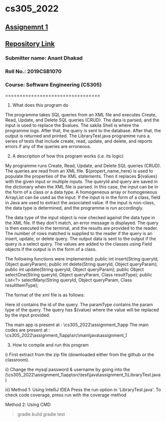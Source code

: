 # cs305_2022

## [Assignemnt 1](https://docs.google.com/document/d/1a1Foh7ni-N6KXhkDdST14_hk7sH-3rJJoXfhtxRKcC8/edit)

## [Repository Link](https://github.com/dhakad-anant/cs305_2022)

### Submitter name: Anant Dhakad

### Roll No.: 2019CSB1070

### Course: Software Engineering (CS305)

=================================


1. What does this program do

The programme takes SQL queries from an XML file and executes Create, Read, Update, and Delete SQL queries (CRUD). The data is parsed, and the input is used to replace the $values. The sakila Shell is where the programme logs. After that, the query is sent to the database. After that, the output is returned and printed. The LibraryTest.java programme runs a series of tests that include create, read, update, and delete, and reports errors if any of the queries are erroneous.


2. A description of how this program works (i.e. its logic)

My programme runs Create, Read, Update, and Delete SQL queries (CRUD).
The queries are read from an XML file. ${propert_name_here} is used to populate the properties of the XML statements. Then it replaces ${values} with the given input or multiple inputs. The queryId and query are saved in the dictionary when the XML file is parsed. In this case, the input can be in the form of a class or a data type. A homogeneous array or homogeneous ArrayList can be used as the input. If the input is in the form of a class, field in Java are used to extract the associated value. If the input is non-class, the data type is determined, and the programme is run accordingly.

The data type of the input object is now checked against the data type in the XML file. If they don't match, an error message is displayed.
The query is then executed in the terminal, and the results are provided to the reader. The number of rows matched is supplied to the reader if the query is an insert, update, or delete query. The output data is sent to the output if the query is a select query. The values are added to the classes using Field objects if the output is in the form of a class.

The following functions were implemented:
public int insert(String queryId, Object queryParam);
public int delete(String queryId, Object queryParam);
public int update(String queryId, Object queryParam);
public Object selectOne(String queryId, Object queryParam, Class resultType);
public List<?> selectMany(String queryId, Object queryParam, Class resultItemType);

The format of the xml file is as follows:
<sql id="array_string" paramType="org.foo.Bar">
   <![CDATA[
   INSERT INTO film_actor (actor_id, film_id, last_update) VALUES (${value});
   ]]>
</sql>
Here id contains the id of the query. 
The paramType contains the param type of the query. 
The query has ${value} where the value will be replaced by the input provided.

The main app is present at : \cs305_2022\assignment_1\app
The main codes are present at : \cs305_2022\assignment_1\app\src\main\java\assignment_1


3. How to compile and run this program

i) First extract from the zip file (downloaded either from the github or the classroom).

ii) Change the mysql password & username by going into the (\cs305_2022\assignment_1\app\src\test\java\assignment_1\LibraryTest.java)

iii) 
Method 1: Using IntelliJ IDEA
Press the run option in 'LibraryTest.java'. To check code coverage, press run with the coverage method

Method 2: Using CMD
> gradle build
> gradle test

